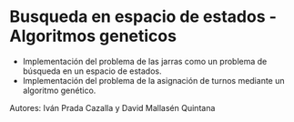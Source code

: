 # Busqueda en espacio de estados - Algoritmos geneticos
- Implementación del problema de las jarras como un problema de búsqueda en un espacio de estados.
- Implementación del problema de la asignación de turnos mediante un algoritmo genético.

Autores: Iván Prada Cazalla y David Mallasén Quintana
